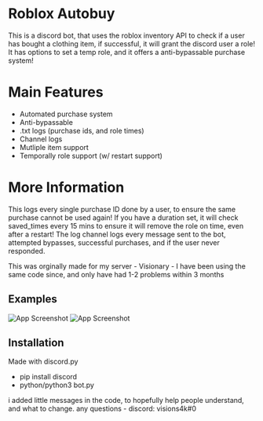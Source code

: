 
# Roblox Autobuy

This is a discord bot, that uses the roblox inventory API to check if a user has bought a clothing item, if successful, it will grant the discord user a role! It has options to set a temp role, and it offers a anti-bypassable purchase system!

# Main Features
- Automated purchase system
- Anti-bypassable
- .txt logs (purchase ids, and role times)
- Channel logs
- Mutliple item support
- Temporally role support (w/ restart support)
# More Information

This logs every single purchase ID done by a user, to ensure the same purchase cannot be used again! If you have a duration set, it will check saved_times every 15 mins to ensure it will remove the role on time, even after a restart!  The log channel logs every message sent to the bot, attempted bypasses, successful purchases, and if the user never responded.

This was orginally made for my server - Visionary - I have been using the same code since, and only have had 1-2 problems within 3 months





## Examples

![App Screenshot](https://cdn.discordapp.com/attachments/1117520280408051883/1134932835019526144/ss2.PNG)
![App Screenshot](https://cdn.discordapp.com/attachments/1117520280408051883/1134932862311878867/ss3.PNG)


## Installation

Made with discord.py


- pip install discord
- python/python3 bot.py

i added little messages in the code, to hopefully help people understand, and what to change.
any questions - discord: visions4k#0

    
